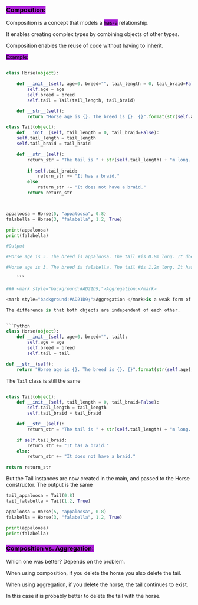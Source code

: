 ### <mark style="background:#AD21D9;">Composition:</mark>

Composition is a concept that models a <mark style="background:#AD21D9;">has-a</mark> relationship.

It enables creating complex types by combining objects of other types.

Composition enables the reuse of code without having to inherit.

<mark style="background:#AD21D9;">Example:</mark>

```Python

class Horse(object):

	def __init__(self, age=0, breed="", tail_length = 0, tail_braid=False):
		self.age = age
		self.breed = breed
		self.tail = Tail(tail_length, tail_braid)

	def __str__(self):
		return "Horse age is {}. The breed is {}. {}".format(str(self.age), self.breed, str(self.tail))

class Tail(object):
	def __init__(self, tail_length = 0, tail_braid=False):
	self.tail_length = tail_length
	self.tail_braid = tail_braid

	def __str__(self):
		return_str = "The tail is " + str(self.tail_length) + "m long. "
		
		if self.tail_braid:
			return_str += "It has a braid."
		else:
			return_str += "It does not have a braid."
		return return_str



appaloosa = Horse(5, "appaloosa", 0.8)
falabella = Horse(3, "falabella", 1.2, True)

print(appaloosa)
print(falabella)

#Output

#Horse age is 5. The breed is appaloosa. The tail #is 0.8m long. It does not have a braid.

#Horse age is 3. The breed is falabella. The tail #is 1.2m long. It has a braid.

	```

### <mark style="background:#AD21D9;">Aggregation:</mark>

<mark style="background:#AD21D9;">Aggregation </mark>is a weak form of composition.

The difference is that both objects are independent of each other.


```Python
class Horse(object):
	def __init__(self, age=0, breed="", tail):
		self.age = age
		self.breed = breed
		self.tail = tail

def __str__(self):
	return "Horse age is {}. The breed is {}. {}".format(str(self.age), self.breed, str(self.tail))
```

The `Tail` class is still the same


```Python

class Tail(object):
	def __init__(self, tail_length = 0, tail_braid=False):
		self.tail_length = tail_length
		self.tail_braid = tail_braid

	def __str__(self):
		return_str = "The tail is " + str(self.tail_length) + "m long. "

	if self.tail_braid:
		return_str += "It has a braid."
	else:
		return_str += "It does not have a braid."

return return_str
```


But the Tail instances are now created in the main, and passed to the Horse constructor. The output is the same  

```Python
tail_appaloosa = Tail(0.8)
tail_falabella = Tail(1.2, True)

appaloosa = Horse(5, "appaloosa", 0.8)
falabella = Horse(3, "falabella", 1.2, True)

print(appaloosa)
print(falabella)
```

### <mark style="background:#AD21D9;">Composition vs. Aggregation:</mark>

Which one was better? Depends on the problem.

When using composition, if you delete the horse you also delete the tail.

When using aggregation, if you delete the horse, the tail continues to exist.

In this case it is probably better to delete the tail with the horse.
